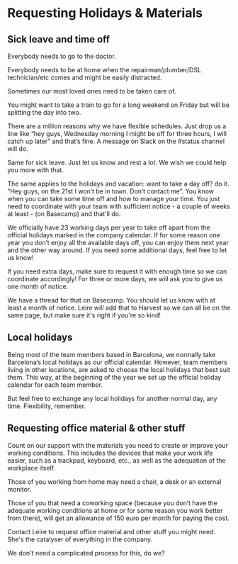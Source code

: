 # Requesting Holidays & Materials

## Sick leave and time off

Everybody needs to go to the doctor. 

Everybody needs to be at home when the repairman/plumber/DSL technician/etc comes and might be easily distracted.

Sometimes our most loved ones need to be taken care of.

You might want to take a train to go for a long weekend on Friday but will be splitting the day into two.

There are a million reasons why we have flexible schedules. Just drop us a line like “hey guys, Wednesday morning I might be off for three hours, I will catch up later” and that’s fine. A message on Slack on the #status channel will do.

Same for sick leave. Just let us know and rest a lot. We wish we could help you more with that.

The same applies to the holidays and vacation: want to take a day off? do it. “Hey guys, on the 21st I won’t be in town. Don’t contact me”. You know when you can take some time off and how to manage your time. You just need to coordinate with your team with sufficient notice - a couple of weeks at least - (on Basecamp) and that'll do.

We officially have 23 working days per year to take off apart from the official holidays marked in the company calendar. If for some reason one year you don’t enjoy all the available days off, you can enjoy them next year and the other way around. If you need some additional days, feel free to let us know!

If you need extra days, make sure to request it with enough time so we can coordinate accordingly! For three or more days, we will ask you to give us one month of notice.

We have a thread for that on Basecamp. You should let us know with at least a month of notice. Leire will add that to Harvest so we can all be on the same page, but make sure it's right if you're so kind!

## Local holidays

Being most of the team members based in Barcelona, we normally take Barcelona’s local holidays as our official calendar. However, team members living in other locations, are asked to choose the local holidays that best suit them. This way, at the beginning of the year we set up the official holiday calendar for each team member.

But feel free to exchange any local holidays for another normal day, any time. Flexibility, remember.

## Requesting office material & other stuff

Count on our support with the materials you need to create or improve your working conditions. This includes the devices that make your work life easier, such as a trackpad, keyboard, etc., as well as the adequation of the workplace itself. 
 
Those of you working from home may need a chair, a desk or an external monitor.
 
Those of you that need a coworking space (because you don’t have the adequate working conditions at home or for some reason you work better from there), will get an allowance of 150 euro per month for paying the cost. 
 
Contact Leire to request office material and other stuff you might need. She's the catalyser of everything in the company.

We don't need a complicated process for this, do we?
